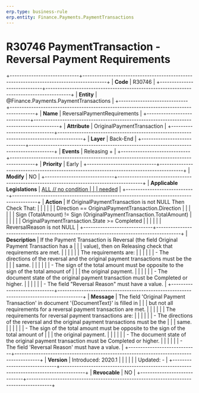 ```yaml
---
erp.type: business-rule
erp.entity: Finance.Payments.PaymentTransactions
---
```


# R30746 PaymentTransaction - Reversal Payment Requirements
+-----------------------------+----------------------------------------------------------------------------------------+
| **Code**                    | R30746                                                                                 |
+-----------------------------+----------------------------------------------------------------------------------------+
| **Entity**                  | @Finance.Payments.PaymentTransactions                                                                     |
+-----------------------------+----------------------------------------------------------------------------------------+
| **Name**                    | ReversalPaymentRequirements                                                            |
+-----------------------------+----------------------------------------------------------------------------------------+
| **Attribute**               | OriginalPaymentTransaction                                                             |
+-----------------------------+----------------------------------------------------------------------------------------+
| **Layer**                   | Back-End                                                                               |
+-----------------------------+----------------------------------------------------------------------------------------+
| **Events**                  | Releasing +                                                                            |
+-----------------------------+----------------------------------------------------------------------------------------+
| **Priority**                | Early                                                                                  |
+-----------------------------+----------------------------------------------------------------------------------------+
| **Modify**                  | NO                                                                                     |
+-----------------------------+----------------------------------------------------------------------------------------+
| **Applicable Legislations** | [ALL // no condition                                                                   |
|                             | needed](https://confluence.erp.net/display/techdoc/Country+Specific+Functionality)     |
+-----------------------------+----------------------------------------------------------------------------------------+
| **Action**                  | If OriginalPaymentTransaction is not NULL Then Check That:                             |
|                             |                                                                                        |
|                             | Direction == OriginalPaymentTransaction.Direction                                      |
|                             |                                                                                        |
|                             | Sign (TotalAmount) != Sign (OriginalPaymentTransaction.TotalAmount)                    |
|                             |                                                                                        |
|                             | OriginalPaymentTransaction.State \>= Completed                                         |
|                             |                                                                                        |
|                             | ReversalReason is not NULL                                                             |
+-----------------------------+----------------------------------------------------------------------------------------+
| **Description**             | If the Payment Transаction is Reversal (the field Original Payment Transaction has a   |
|                             | value), then on Releasing check that requirements are met.                             |
|                             |                                                                                        |
|                             | The requirements are:                                                                  |
|                             |                                                                                        |
|                             | \- The directions of the reversal and the original payment transactions must be the    |
|                             | same.                                                                                  |
|                             |                                                                                        |
|                             | \- The sign of the total amount must be opposite to the sign of the total amount of    |
|                             | the original payment.                                                                  |
|                             |                                                                                        |
|                             | \- The document state of the original payment transaction must be Completed or higher. |
|                             |                                                                                        |
|                             | \- The field "Reversal Reason" must have a value.                                      |
+-----------------------------+----------------------------------------------------------------------------------------+
| **Message**                 | The field \'Original Payment Transaction\' in document \'{DocumentText}\' is filled in |
|                             | but not all requirements for a reversal payment transaction are met.                   |
|                             |                                                                                        |
|                             | The requirements for reversal payment transactions are:                                |
|                             |                                                                                        |
|                             | \- The directions of the reversal and the original payment transactions must be the    |
|                             | same.                                                                                  |
|                             |                                                                                        |
|                             | \- The sign of the total amount must be opposite to the sign of the total amount of    |
|                             | the original payment.                                                                  |
|                             |                                                                                        |
|                             | \- The document state of the original payment transaction must be Completed or higher. |
|                             |                                                                                        |
|                             | \- The field \'Reversal Reason\' must have a value.                                    |
+-----------------------------+----------------------------------------------------------------------------------------+
| **Version**                 | Introduced: 2020.1                                                                     |
|                             |                                                                                        |
|                             | Updated: -                                                                             |
+-----------------------------+----------------------------------------------------------------------------------------+
| **Revocable**               | NO                                                                                     |
+-----------------------------+----------------------------------------------------------------------------------------+

  

  

  
